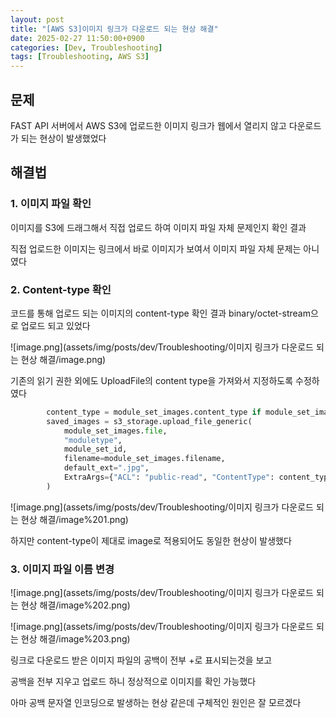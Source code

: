 ```yaml
---
layout: post
title: "[AWS S3]이미지 링크가 다운로드 되는 현상 해결"
date: 2025-02-27 11:50:00+0900
categories: [Dev, Troubleshooting]
tags: [Troubleshooting, AWS S3]
---
```


## 문제

FAST API 서버에서 AWS S3에 업로드한 이미지 링크가 웹에서 열리지 않고 다운로드가 되는 현상이 발생했었다

## 해결법

### 1. 이미지 파일 확인

이미지를 S3에 드래그해서 직접 업로드 하여 이미지 파일 자체 문제인지 확인 결과

직접 업로드한 이미지는 링크에서 바로 이미지가 보여서 이미지 파일 자체 문제는 아니였다

### 2. Content-type 확인

코드를 통해 업로드 되는 이미지의 content-type 확인 결과 binary/octet-stream으로 업로드 되고 있었다

![image.png](assets/img/posts/dev/Troubleshooting/이미지 링크가 다운로드 되는 현상 해결/image.png)

기존의 읽기 권한 외에도 UploadFile의 content type을 가져와서 지정하도록 수정하였다

```python
        content_type = module_set_images.content_type if module_set_images.content_type else "image/jpeg"
        saved_images = s3_storage.upload_file_generic(
            module_set_images.file,
            "moduletype",
            module_set_id,
            filename=module_set_images.filename,
            default_ext=".jpg",
            ExtraArgs={"ACL": "public-read", "ContentType": content_type} // content type 추가
        )
```

![image.png](assets/img/posts/dev/Troubleshooting/이미지 링크가 다운로드 되는 현상 해결/image%201.png)

하지만 content-type이 제대로 image로 적용되어도 동일한 현상이 발생했다

### 3. 이미지 파일 이름 변경

![image.png](assets/img/posts/dev/Troubleshooting/이미지 링크가 다운로드 되는 현상 해결/image%202.png)

![image.png](assets/img/posts/dev/Troubleshooting/이미지 링크가 다운로드 되는 현상 해결/image%203.png)

링크로 다운로드 받은 이미지 파일의 공백이 전부 +로 표시되는것을 보고

공백을 전부 지우고 업로드 하니 정상적으로 이미지를 확인 가능했다

아마 공백 문자열 인코딩으로 발생하는 현상 같은데 구체적인 원인은 잘 모르겠다
